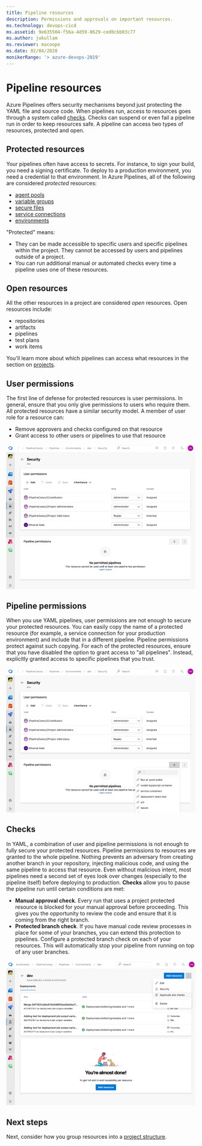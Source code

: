 ```yaml
---
title: Pipeline resources
description: Permissions and approvals on important resources.
ms.technology: devops-cicd
ms.assetid: 9e635504-f56a-4d59-8629-ced0cbb03c77
ms.author: jukullam
ms.reviewer: macoope
ms.date: 02/04/2020
monikerRange: '> azure-devops-2019'
---
```


# Pipeline resources

Azure Pipelines offers security mechanisms beyond just protecting the YAML file and source code.
When pipelines run, access to resources goes through a system called [checks](../process/approvals.md).
Checks can suspend or even fail a pipeline run in order to keep resources safe.
A pipeline can access two types of resources, protected and open.

## Protected resources

Your pipelines often have access to secrets.
For instance, to sign your build, you need a signing certificate.
To deploy to a production environment, you need a credential to that environment.
In Azure Pipelines, all of the following are considered *protected* resources:
- [agent pools](../agents/agents.md)
- [variable groups](../library/variable-groups.md)
- [secure files](../library/secure-files.md)
- [service connections](../library/service-endpoints.md)
- [environments](../process/environments.md)

"Protected" means:
- They can be made accessible to specific users and specific pipelines within the project.
They cannot be accessed by users and pipelines outside of a project.
- You can run additional manual or automated checks every time a pipeline uses one of these resources.

## Open resources

All the other resources in a project are considered *open* resources.
Open resources include:
- repositories
- artifacts
- pipelines
- test plans
- work items

You'll learn more about which pipelines can access what resources in the section on [projects](projects.md).

## User permissions

The first line of defense for protected resources is user permissions.
In general, ensure that you only give permissions to users who require them.
All protected resources have a similar security model.
A member of user role for a resource can:
- Remove approvers and checks configured on that resource
- Grant access to other users or pipelines to use that resource

![Screenshot of user permissions on pipelines](media/user-permissions.png)

## Pipeline permissions

When you use YAML pipelines, user permissions are not enough to secure your protected resources.
You can easily copy the name of a protected resource (for example, a service connection for your production environment) and include that in a different pipeline.
Pipeline permissions protect against such copying.
For each of the protected resources, ensure that you have disabled the option to grant access to "all pipelines".
Instead, explicitly granted access to specific pipelines that you trust.

![Screenshot of pipeline permissions](media/pipeline-permissions.png)

## Checks

In YAML, a combination of user and pipeline permissions is not enough to fully secure your protected resources.
Pipeline permissions to resources are granted to the whole pipeline.
Nothing prevents an adversary from creating another branch in your repository, injecting malicious code, and using the same pipeline to access that resource.
Even without malicious intent, most pipelines need a second set of eyes look over changes (especially to the pipeline itself) before deploying to production.
**Checks** allow you to pause the pipeline run until certain conditions are met:
- **Manual approval check**.
Every run that uses a project protected resource is blocked for your manual approval before proceeding.
This gives you the opportunity to review the code and ensure that it is coming from the right branch.
- **Protected branch check**.
If you have manual code review processes in place for some of your branches, you can extend this protection to pipelines.
Configure a protected branch check on each of your resources.
This will automatically stop your pipeline from running on top of any user branches.
<!-- coming Q1 CY20
- **Azure function check**.
If you have some other logic to decide whether a run should be allowed to proceed, create an Azure function with your custom logic and configure that function to be a check on your protected resource.
For instance, your logic could ensure that the code has been reviewed by a certain number of reviewers, that it has been tested on a certain other environment, and that all the tests have passed.
-->

![Screenshot of configuring checks](media/configure-checks.png)

## Next steps

Next, consider how you group resources into a [project structure](projects.md).
